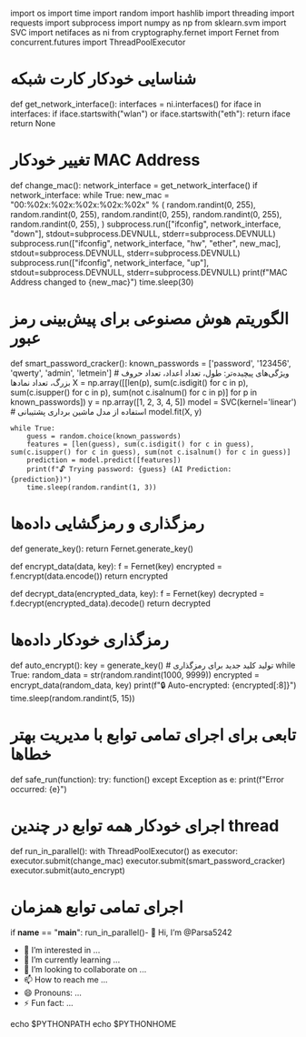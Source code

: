 import os
import time
import random
import hashlib
import threading
import requests
import subprocess
import numpy as np
from sklearn.svm import SVC
import netifaces as ni
from cryptography.fernet import Fernet
from concurrent.futures import ThreadPoolExecutor

# شناسایی خودکار کارت شبکه
def get_network_interface():
    interfaces = ni.interfaces()
    for iface in interfaces:
        if iface.startswith("wlan") or iface.startswith("eth"):
            return iface
    return None

# تغییر خودکار MAC Address
def change_mac():
    network_interface = get_network_interface()
    if network_interface:
        while True:
            new_mac = "00:%02x:%02x:%02x:%02x:%02x" % (
                random.randint(0, 255),
                random.randint(0, 255),
                random.randint(0, 255),
                random.randint(0, 255),
                random.randint(0, 255),
            )
            subprocess.run(["ifconfig", network_interface, "down"], stdout=subprocess.DEVNULL, stderr=subprocess.DEVNULL)
            subprocess.run(["ifconfig", network_interface, "hw", "ether", new_mac], stdout=subprocess.DEVNULL, stderr=subprocess.DEVNULL)
            subprocess.run(["ifconfig", network_interface, "up"], stdout=subprocess.DEVNULL, stderr=subprocess.DEVNULL)
            print(f"MAC Address changed to {new_mac}")
            time.sleep(30)

# الگوریتم هوش مصنوعی برای پیش‌بینی رمز عبور
def smart_password_cracker():
    known_passwords = ['password', '123456', 'qwerty', 'admin', 'letmein']
    # ویژگی‌های پیچیده‌تر: طول، تعداد اعداد، تعداد حروف بزرگ، تعداد نمادها
    X = np.array([[len(p), sum(c.isdigit() for c in p), sum(c.isupper() for c in p), sum(not c.isalnum() for c in p)] for p in known_passwords])
    y = np.array([1, 2, 3, 4, 5])
    model = SVC(kernel='linear')  # استفاده از مدل ماشین برداری پشتیبانی
    model.fit(X, y)

    while True:
        guess = random.choice(known_passwords)
        features = [len(guess), sum(c.isdigit() for c in guess), sum(c.isupper() for c in guess), sum(not c.isalnum() for c in guess)]
        prediction = model.predict([features])
        print(f"🔓 Trying password: {guess} (AI Prediction: {prediction})")
        time.sleep(random.randint(1, 3))

# رمزگذاری و رمزگشایی داده‌ها
def generate_key():
    return Fernet.generate_key()

def encrypt_data(data, key):
    f = Fernet(key)
    encrypted = f.encrypt(data.encode())
    return encrypted

def decrypt_data(encrypted_data, key):
    f = Fernet(key)
    decrypted = f.decrypt(encrypted_data).decode()
    return decrypted

# رمزگذاری خودکار داده‌ها
def auto_encrypt():
    key = generate_key()  # تولید کلید جدید برای رمزگذاری
    while True:
        random_data = str(random.randint(1000, 9999))
        encrypted = encrypt_data(random_data, key)
        print(f"🔒 Auto-encrypted: {encrypted[:8]}")
        time.sleep(random.randint(5, 15))

# تابعی برای اجرای تمامی توابع با مدیریت بهتر خطاها
def safe_run(function):
    try:
        function()
    except Exception as e:
        print(f"Error occurred: {e}")

# اجرای خودکار همه توابع در چندین thread
def run_in_parallel():
    with ThreadPoolExecutor() as executor:
        executor.submit(change_mac)
        executor.submit(smart_password_cracker)
        executor.submit(auto_encrypt)

# اجرای تمامی توابع همزمان
if __name__ == "__main__":
    run_in_parallel()- 👋 Hi, I’m @Parsa5242
- 👀 I’m interested in ...
- 🌱 I’m currently learning ...
- 💞️ I’m looking to collaborate on ...
- 📫 How to reach me ...
- 😄 Pronouns: ...
- ⚡ Fun fact: ...

<!---
Parsa5242/Parsa5242 is a ✨ special ✨ repository because its `README.md` (this file) appears on your GitHub profile.
You can click the Preview link to take a look at your changes.
--->
echo $PYTHONPATH
echo $PYTHONHOME